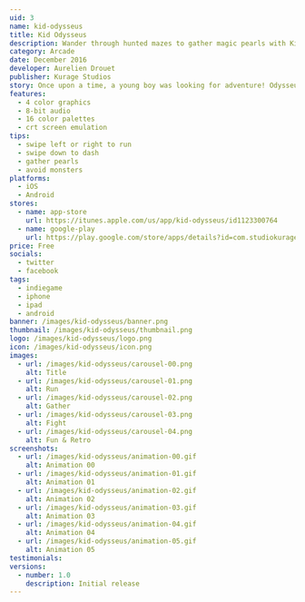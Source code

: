 ```yaml
---
uid: 3
name: kid-odysseus
title: Kid Odysseus
description: Wander through hunted mazes to gather magic pearls with Kid Odysseus!
category: Arcade
date: December 2016
developer: Aurelien Drouet
publisher: Kurage Studios
story: Once upon a time, a young boy was looking for adventure! Odysseus loves fantasy tales. He has special interest to the legend of crystal pearls. The day of his 8 years, the young boy undertakes a long journey to find the pearls. He shall run 8 magical mazes around the kingdom. Be careful young boy, the mazes are haunted by powerful monsters!
features:
  - 4 color graphics
  - 8-bit audio
  - 16 color palettes
  - crt screen emulation
tips:
  - swipe left or right to run
  - swipe down to dash
  - gather pearls
  - avoid monsters
platforms:
  - iOS
  - Android
stores:
  - name: app-store
    url: https://itunes.apple.com/us/app/kid-odysseus/id1123300764
  - name: google-play
    url: https://play.google.com/store/apps/details?id=com.studiokurage.kid
price: Free
socials:
  - twitter
  - facebook
tags:
  - indiegame
  - iphone
  - ipad
  - android
banner: /images/kid-odysseus/banner.png
thumbnail: /images/kid-odysseus/thumbnail.png
logo: /images/kid-odysseus/logo.png
icon: /images/kid-odysseus/icon.png
images:
  - url: /images/kid-odysseus/carousel-00.png
    alt: Title
  - url: /images/kid-odysseus/carousel-01.png
    alt: Run
  - url: /images/kid-odysseus/carousel-02.png
    alt: Gather
  - url: /images/kid-odysseus/carousel-03.png
    alt: Fight
  - url: /images/kid-odysseus/carousel-04.png
    alt: Fun & Retro
screenshots:
  - url: /images/kid-odysseus/animation-00.gif
    alt: Animation 00
  - url: /images/kid-odysseus/animation-01.gif
    alt: Animation 01
  - url: /images/kid-odysseus/animation-02.gif
    alt: Animation 02
  - url: /images/kid-odysseus/animation-03.gif
    alt: Animation 03
  - url: /images/kid-odysseus/animation-04.gif
    alt: Animation 04
  - url: /images/kid-odysseus/animation-05.gif
    alt: Animation 05
testimonials:
versions:
  - number: 1.0
    description: Initial release
---
```

